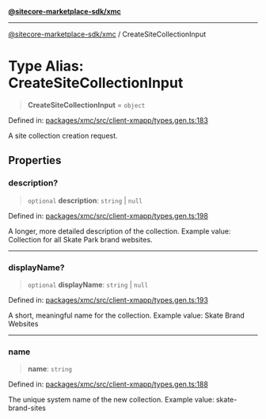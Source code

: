 [**@sitecore-marketplace-sdk/xmc**](../README.md)

***

[@sitecore-marketplace-sdk/xmc](../README.md) / CreateSiteCollectionInput

# Type Alias: CreateSiteCollectionInput

> **CreateSiteCollectionInput** = `object`

Defined in: [packages/xmc/src/client-xmapp/types.gen.ts:183](https://github.com/Sitecore/sitecore-marketplace-sdk/blob/af886e6134b8d1079ef5b8ef70b7eb2f1d9c8aeb/packages/xmc/src/client-xmapp/types.gen.ts#L183)

A site collection creation request.

## Properties

### description?

> `optional` **description**: `string` \| `null`

Defined in: [packages/xmc/src/client-xmapp/types.gen.ts:198](https://github.com/Sitecore/sitecore-marketplace-sdk/blob/af886e6134b8d1079ef5b8ef70b7eb2f1d9c8aeb/packages/xmc/src/client-xmapp/types.gen.ts#L198)

A longer, more detailed description of the collection.
Example value: Collection for all Skate Park brand websites.

***

### displayName?

> `optional` **displayName**: `string` \| `null`

Defined in: [packages/xmc/src/client-xmapp/types.gen.ts:193](https://github.com/Sitecore/sitecore-marketplace-sdk/blob/af886e6134b8d1079ef5b8ef70b7eb2f1d9c8aeb/packages/xmc/src/client-xmapp/types.gen.ts#L193)

A short, meaningful name for the collection.
Example value: Skate Brand Websites

***

### name

> **name**: `string`

Defined in: [packages/xmc/src/client-xmapp/types.gen.ts:188](https://github.com/Sitecore/sitecore-marketplace-sdk/blob/af886e6134b8d1079ef5b8ef70b7eb2f1d9c8aeb/packages/xmc/src/client-xmapp/types.gen.ts#L188)

The unique system name of the new collection.
Example value: skate-brand-sites
